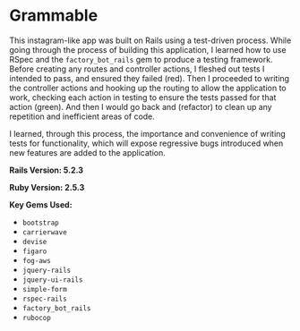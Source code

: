 # Grammable
This instagram-like app was built on Rails using a test-driven process. While going through the process of building this application, I learned how to use RSpec and the `factory_bot_rails` gem to produce a testing framework. Before creating any routes and controller actions, I fleshed out tests I intended to pass, and ensured they failed (red). Then I proceeded to writing the controller actions and hooking up the routing to allow the application to work, checking each action in testing to ensure the tests passed for that action (green). And then I would go back and (refactor) to clean up any repetition and inefficient areas of code.

I learned, through this process, the importance and convenience of writing tests for functionality, which will expose regressive bugs introduced when new features are added to the application.

**Rails Version: 5.2.3**

**Ruby Version: 2.5.3**

**Key Gems Used:**
* `bootstrap`
* `carrierwave`
* `devise`
* `figaro`
* `fog-aws`
* `jquery-rails`
* `jquery-ui-rails`
* `simple-form`
* `rspec-rails`
* `factory_bot_rails`
* `rubocop`
